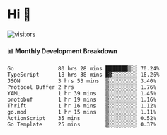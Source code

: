 # Hi 👋
 
![visitors](https://visitor-badge.glitch.me/badge?page_id=sorcererxw.sorcererx)

#### 📊 Monthly Development Breakdown

<!--START_SECTION:waka-->
```text
Go              80 hrs 28 mins ███████▒░░ 70.24%
TypeScript      18 hrs 38 mins █▓░░░░░░░░ 16.26%
JSON            3 hrs 53 mins  ▒░░░░░░░░░ 3.40%
Protocol Buffer 2 hrs          ▒░░░░░░░░░ 1.76%
YAML            1 hr 39 mins   ▒░░░░░░░░░ 1.45%
protobuf        1 hr 19 mins   ▒░░░░░░░░░ 1.16%
Thrift          1 hr 16 mins   ▒░░░░░░░░░ 1.12%
go.mod          1 hr 15 mins   ▒░░░░░░░░░ 1.11%
ActionScript    35 mins        ▒░░░░░░░░░ 0.52%
Go Template     25 mins        ▒░░░░░░░░░ 0.37%
```
<!--END_SECTION:waka-->
